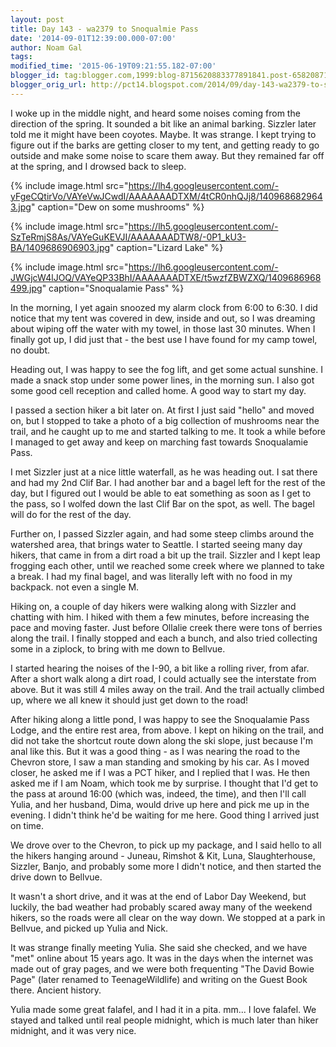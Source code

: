 ```yaml
---
layout: post
title: Day 143 - wa2379 to Snoqualmie Pass
date: '2014-09-01T12:39:00.000-07:00'
author: Noam Gal
tags:
modified_time: '2015-06-19T09:21:55.182-07:00'
blogger_id: tag:blogger.com,1999:blog-8715620883377891841.post-6582087199009082542
blogger_orig_url: http://pct14.blogspot.com/2014/09/day-143-wa2379-to-snoqualmie-pass.html
---
```

I woke up in the middle night, and heard some noises coming from the direction of the spring. It sounded a bit like an animal barking. Sizzler later told me it might have been coyotes. Maybe. It was strange. I kept trying to figure out if the barks are getting closer to my tent, and getting ready to go outside and make some noise to scare them away. But they remained far off at the spring, and I drowsed back to sleep.

{% include image.html src="https://lh4.googleusercontent.com/-yFgeCQtirVo/VAYeVwJCwdI/AAAAAAADTXM/4tCR0nhQJj8/1409686829643.jpg" caption="Dew on some mushrooms" %}

{% include image.html src="https://lh5.googleusercontent.com/-SzTeRmjS8As/VAYeGuKEVJI/AAAAAAADTW8/-0P1_kU3-BA/1409686906903.jpg" caption="Lizard Lake" %}

{% include image.html src="https://lh6.googleusercontent.com/-JWGjcW4lJOQ/VAYeQP33BhI/AAAAAAADTXE/t5wzfZBWZXQ/1409686968499.jpg" caption="Snoqualamie Pass" %}

In the morning, I yet again snoozed my alarm clock from 6:00 to 6:30. I did notice that my tent was covered in dew, inside and out, so I was dreaming about wiping off the water with my towel, in those last 30 minutes. When I finally got up, I did just that - the best use I have found for my camp towel, no doubt.

Heading out, I was happy to see the fog lift, and get some actual sunshine. I made a snack stop under some power lines, in the morning sun. I also got some good cell reception and called home. A good way to start my day.

I passed a section hiker a bit later on. At first I just said "hello" and moved on, but I stopped to take a photo of a big collection of mushrooms near the trail, and he caught up to me and started talking to me. It took a while before I managed to get away and keep on marching fast towards Snoqualamie Pass.

I met Sizzler just at a nice little waterfall, as he was heading out. I sat there and had my 2nd Clif Bar. I had another bar and a bagel left for the rest of the day, but I figured out I would be able to eat something as soon as I get to the pass, so I wolfed down the last Clif Bar on the spot, as well. The bagel will do for the rest of the day.

Further on, I passed Sizzler again, and had some steep climbs around the watershed area, that brings water to Seattle. I started seeing many day hikers, that came in from a dirt road a bit up the trail. Sizzler and I kept leap frogging each other, until we reached some creek where we planned to take a break. I had my final bagel, and was literally left with no food in my backpack. not even a single M.

Hiking on, a couple of day hikers were walking along with Sizzler and chatting with him. I hiked with them a few minutes, before increasing the pace and moving faster. Just before Ollalie creek there were tons of berries along the trail. I finally stopped and each a bunch, and also tried collecting some in a ziplock, to bring with me down to Bellvue.

I started hearing the noises of the I-90, a bit like a rolling river, from afar. After a short walk along a dirt road, I could actually see the interstate from above. But it was still 4 miles away on the trail. And the trail actually climbed up, where we all knew it should just get down to the road!

After hiking along a little pond, I was happy to see the Snoqualamie Pass Lodge, and the entire rest area, from above. I kept on hiking on the trail, and did not take the shortcut route down along the ski slope, just because I'm anal like this. But it was a good thing - as I was nearing the road to the Chevron store, I saw a man standing and smoking by his car. As I moved closer, he asked me if I was a PCT hiker, and I replied that I was. He then asked me if I am Noam, which took me by surprise. I thought that I'd get to the pass at around 16:00 (which was, indeed, the time), and then I'll call Yulia, and her husband, Dima, would drive up here and pick me up in the evening. I didn't think he'd be waiting for me here. Good thing I arrived just on time.

We drove over to the Chevron, to pick up my package, and I said hello to all the hikers hanging around - Juneau, Rimshot & Kit, Luna, Slaughterhouse, Sizzler, Banjo, and probably some more I didn't notice, and then started the drive down to Bellvue.

It wasn't a short drive, and it was at the end of Labor Day Weekend, but luckily, the bad weather had probably scared away many of the weekend hikers, so the roads were all clear on the way down. We stopped at a park in Bellvue, and picked up Yulia and Nick.

It was strange finally meeting Yulia. She said she checked, and we have "met" online about 15 years ago. It was in the days when the internet was made out of gray pages, and we were both frequenting "The David Bowie Page" (later renamed to TeenageWildlife) and writing on the Guest Book there. Ancient history.

Yulia made some great falafel, and I had it in a pita. mm... I love falafel. We stayed and talked until real people midnight, which is much later than hiker midnight, and it was very nice.
